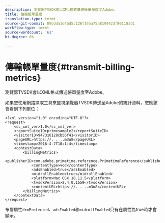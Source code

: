 ```yaml
---
description: 瀏覽器TVSDK會以XML格式傳送帳單量度至Adobe。
title: 傳輸帳單量度
translation-type: tm+mt
source-git-commit: 89bdda1d4bd5c126f19ba75a819942df901183d1
workflow-type: tm+mt
source-wordcount: '61'
ht-degree: 0%

---
```



# 傳輸帳單量度{#transmit-billing-metrics}

瀏覽器TVSDK會以XML格式傳送帳單量度至Adobe。

<!--<a id="example_13ABDB1CC0B549968A534765378DA3A0"></a>-->

如果您使用網路擷取工具來監視瀏覽器TVSDK傳送至Adobe的統計資料，您應該會看到下列單位：

```
<?xml version="1.0" encoding="UTF-8"?>
<request>
    <sc_xml_ver>1.0</sc_xml_ver>
    <reportSuiteID>primesample2</reportSuiteID>
    <visitorID>947310128cb56f41</visitorID>
    <pageURL>https://. . ..m3u8</pageURL>
    <timestamp>2016-4-7T10:1:4</timestamp>
    <contextData>
        <billingMetrics>
            <publisherID>com.adobe.primetime.reference.PrimetimeReference</publisherID>
            <contentType>vod</contentType>
            <adsEnabled>true</adsEnabled>
            <midrollEnabled>true</midrollEnabled>
            <platform>Mac OSX 10.11.5</platform>
            <tvsdkVersion>2,4,0,1559</tvsdkVersion>
            <contentURL>https://. . ..m3u8</contentURL>
        </billingMetrics>
    </contextData>
</request>
```

布爾屬性`drmProtected`、`adsEnabled`和`midrollEnabled`只有在屬性為true時才會顯示。